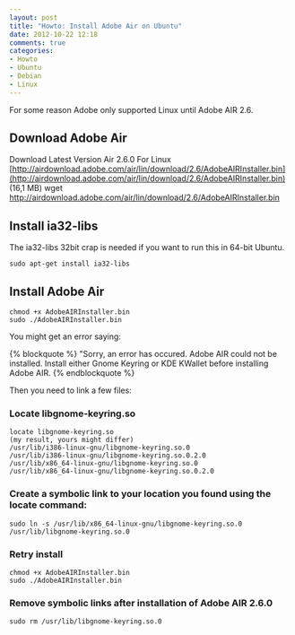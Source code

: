 ```yaml
---
layout: post
title: "Howto: Install Adobe Air on Ubuntu"
date: 2012-10-22 12:18
comments: true
categories: 
- Howto
- Ubuntu
- Debian
- Linux
---
```


For some reason Adobe only supported Linux until Adobe AIR 2.6.

## Download Adobe Air
Download Latest Version Air 2.6.0 For Linux [http://airdownload.adobe.com/air/lin/download/2.6/AdobeAIRInstaller.bin](http://airdownload.adobe.com/air/lin/download/2.6/AdobeAIRInstaller.bin) (16,1 MB)
    wget http://airdownload.adobe.com/air/lin/download/2.6/AdobeAIRInstaller.bin

## Install ia32-libs
The ia32-libs 32bit crap is needed if you want to run this in 64-bit Ubuntu.

    sudo apt-get install ia32-libs

## Install Adobe Air
    chmod +x AdobeAIRInstaller.bin
    sudo ./AdobeAIRInstaller.bin

You might get an error saying: 

{% blockquote %}
"Sorry, an error has occured. Adobe AIR could not be installed. Install either Gnome Keyring or KDE KWallet before installing Adobe AIR.
{% endblockquote %}

Then you need to link a few files:

### Locate libgnome-keyring.so

    locate libgnome-keyring.so
    (my result, yours might differ)
    /usr/lib/i386-linux-gnu/libgnome-keyring.so.0
    /usr/lib/i386-linux-gnu/libgnome-keyring.so.0.2.0
    /usr/lib/x86_64-linux-gnu/libgnome-keyring.so.0
    /usr/lib/x86_64-linux-gnu/libgnome-keyring.so.0.2.0

### Create a symbolic link to your location you found using the locate command:

    sudo ln -s /usr/lib/x86_64-linux-gnu/libgnome-keyring.so.0 /usr/lib/libgnome-keyring.so.0

### Retry install

    chmod +x AdobeAIRInstaller.bin                                              
    sudo ./AdobeAIRInstaller.bin 

### Remove symbolic links after installation of Adobe AIR 2.6.0

    sudo rm /usr/lib/libgnome-keyring.so.0


